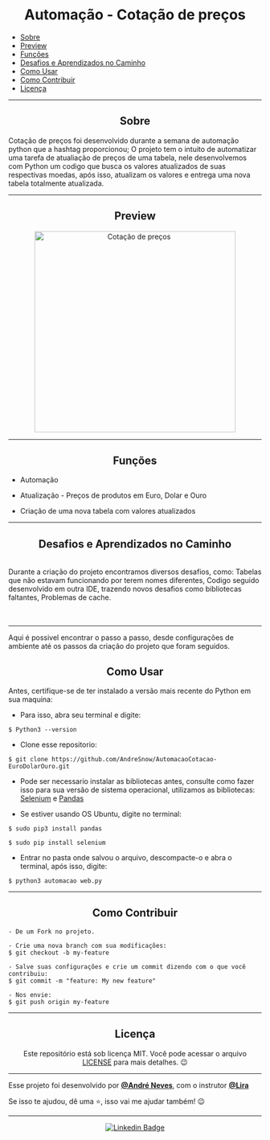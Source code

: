 <h1 align="center">Automação - Cotação de preços</h1>

   <p>
   
   - [Sobre](#sobre)
   - [Preview](#preview)
   - [Funções](#funções)
   - [Desafios e Aprendizados no Caminho](#desafios-e-aprendizados-no-caminho)
   - [Como Usar](#como-usar)
   - [Como Contribuir](#como-contribuir)
   - [Licença](#licença)

   </p>

---

<h2 align="center">Sobre</h2>

Cotação de preços foi desenvolvido durante a semana de automação python que a hashtag proporcionou;
O projeto tem o intuito de automatizar uma tarefa de atualiação de preços de uma tabela, nele desenvolvemos com Python um codigo que busca os valores atualizados de suas respectivas moedas, após isso, atualizam os valores e entrega uma nova tabela totalmente atualizada.
<p align="center">

   <a href=""></a>
</p>

---

<h2 align="center">Preview</h2>

   <p align="center">
      <img src="https://i.ibb.co/yYWb4f8/2021-09-11-19-28-28.gif" width="400" alt="Cotação de preços">
   </p>

---

<h2 align="center">Funções</h2>

   <p>
   
- Automação
- Atualização - Preços de produtos em Euro, Dolar e Ouro
- Criação de uma nova tabela com valores atualizados
  
   </p>

---

<h2 align="center">Desafios e Aprendizados no Caminho</h2>

   <p>
    <br> 
    <a>Durante a criação do projeto encontramos diversos desafios, como:
      Tabelas que não estavam funcionando por terem nomes diferentes, 
      Codigo seguido desenvolvido em outra IDE, trazendo novos desafios como bibliotecas faltantes,
      Problemas de cache.</a><br>
    <br>
    <br>
   </p>

---

Aqui é possivel encontrar o passo a passo, desde configurações de ambiente até os passos da criação do projeto que foram seguidos.

<h2 align="center">Como Usar</h2>

   Antes, certifique-se de ter instalado a versão mais recente do Python em sua maquina:
   - Para isso, abra seu terminal e digite:
   
   ```
   $ Python3 --version
   ```
   
   - Clone esse repositorio:
   ```
   $ git clone https://github.com/AndreSnow/AutomacaoCotacao-EuroDolarOuro.git
   ```
   
   - Pode ser necessario instalar as bibliotecas antes, consulte como fazer isso para sua versão de sistema operacional, utilizamos as bibliotecas:
   [Selenium](https://selenium-python.readthedocs.io/) e [Pandas](https://pandas.pydata.org/)
   
   - Se estiver usando OS Ubuntu, digite no terminal:
   
   ```
   $ sudo pip3 install pandas
   
   $ sudo pip install selenium
   ```

   - Entrar no pasta onde salvou o arquivo, descompacte-o e abra o terminal, após isso, digite:
   ```
   $ python3 automacao web.py
   ```

---

<h2 align="center">Como Contribuir</h2>

   ```
   - De um Fork no projeto. 

   - Crie uma nova branch com sua modificações:
   $ git checkout -b my-feature

   - Salve suas configurações e crie um commit dizendo com o que você contribuiu:
   $ git commit -m "feature: My new feature"

   - Nos envie:
   $ git push origin my-feature
   ```

---

<h2 align="center">Licença</h2>

<p align="center">
   Este repositório está sob licença MIT. Você pode acessar o arquivo <a href="https://github.com/AndreSnow/AutomacaoCotacao-EuroDolarOuro/blob/master/LICENSE">LICENSE</a> para mais detalhes. 😉
</p>

   ---

   Esse projeto foi desenvolvido por **[@André Neves](https://www.linkedin.com/in/andré-n-922181a6/)**, com o instrutor **[@Lira](https://www.linkedin.com/in/joão-paulo-rodrigues-de-lira-50664758/)**
   
   Se isso te ajudou, dê uma ⭐, isso vai me ajudar também!
    😉

---

   <div align="center">

   [![Linkedin Badge](https://img.shields.io/badge/-Andre%20Neves-292929?style=flat-square&logo=Linkedin&logoColor=white&link=https://www.linkedin.com/in/andr%C3%A9-n-922181a6/)](https://www.linkedin.com/in/andré-n-922181a6/)

   </div>

